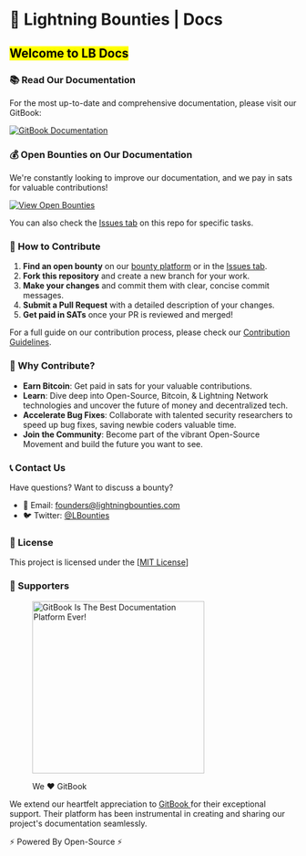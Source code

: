 # 📖 Lightning Bounties | Docs

## <mark style="background-color:yellow;">**Welcome to LB Docs**</mark>

### 📚 Read Our Documentation

For the most up-to-date and comprehensive documentation, please visit our GitBook:

[![GitBook Documentation](https://img.shields.io/badge/GitBook-Documentation-blue?style=for-the-badge\&logo=gitbook)](https://docs.lightningbounties.com/docs/)

### 💰 Open Bounties on Our Documentation

We're constantly looking to improve our documentation, and we pay in sats for valuable contributions!

[![View Open Bounties](https://img.shields.io/badge/View%20Open%20Bounties-orange?style=for-the-badge)](https://app.lightningbounties.com)

You can also check the [Issues tab](https://github.com/Lightning-Bounties/docs/issues) on this repo for specific tasks.

### 🚀 How to Contribute

1. **Find an open bounty** on our [bounty platform](https://app.lightningbounties.com) or in the [Issues tab](https://github.com/Lightning-Bounties/docs/issues).
2. **Fork this repository** and create a new branch for your work.
3. **Make your changes** and commit them with clear, concise commit messages.
4. **Submit a Pull Request** with a detailed description of your changes.
5. **Get paid in SATs** once your PR is reviewed and merged!

For a full guide on our contribution process, please check our [Contribution Guidelines](about-lb/contributing.md).

### 🌟 Why Contribute?

* **Earn Bitcoin**: Get paid in sats for your valuable contributions.
* **Learn**: Dive deep into Open-Source, Bitcoin, & Lightning Network technologies and uncover the future of money and decentralized tech.
* **Accelerate Bug Fixes**: Collaborate with talented security researchers to speed up bug fixes, saving newbie coders valuable time.
* **Join the Community**: Become part of the vibrant Open-Source Movement and build the future you want to see.

### 📞 Contact Us

Have questions? Want to discuss a bounty?

* 📧 Email: [founders@lightningbounties.com](mailto:founders@lightningbounties.com)
* 🐦 Twitter: [@LBounties](https://x.com/LBounties)

### 📜 License

This project is licensed under the \[[MIT License](https://github.com/Lightning-Bounties/docs?tab=License-1-ov-file)]

### :handshake: Supporters

<div align="left" data-full-width="false"><figure><img src=".gitbook/assets/GitBook - Dark.jpg" alt="GitBook Is The Best Documentation Platform Ever!" width="302"><figcaption><p>We <span data-gb-custom-inline data-tag="emoji" data-code="2764">❤️</span> GitBook</p></figcaption></figure></div>

We extend our heartfelt appreciation to [GitBook ](https://www.gitbook.com/)for their exceptional support. Their platform has been instrumental in creating and sharing our project's documentation seamlessly.

⚡ Powered By Open-Source ⚡

